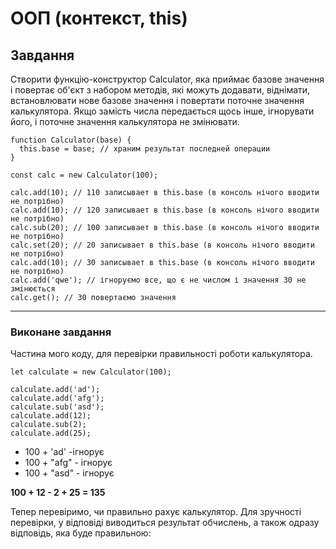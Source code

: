 # ООП (контекст, this)

<h2>Завдання</h2>

Створити функцію-конструктор Calculator, яка приймає базове значення і повертає об'єкт з набором методів, які можуть додавати, віднімати, встановлювати нове базове значення і повертати поточне значення калькулятора. Якщо замість числа передається щось інше, ігнорувати його, і поточне значення калькулятора не змінювати.

```
function Calculator(base) {
  this.base = base; // храним результат последней операции
}

const calc = new Calculator(100);

calc.add(10); // 110 записывает в this.base (в консоль нічого вводити не потрібно)
calc.add(10); // 120 записывает в this.base (в консоль нічого вводити не потрібно)
calc.sub(20); // 100 записывает в this.base (в консоль нічого вводити не потрібно)
calc.set(20); // 20 записывает в this.base (в консоль нічого вводити не потрібно)
calc.add(10); // 30 записывает в this.base (в консоль нічого вводити не потрібно)
calc.add('qwe'); // ігноруємо все, що є не числом і значення 30 не змінюється
calc.get(); // 30 повертаємо значення
```

____

<h3>Виконане завдання</h3>

Частина мого коду, для перевірки правильності роботи калькулятора.

```
let calculate = new Calculator(100);

calculate.add('ad');
calculate.add('afg');
calculate.sub('asd');
calculate.add(12);
calculate.sub(2);
calculate.add(25);
```

* 100 + 'ad' -ігнорує
* 100 + "afg" - ігнорує
* 100 + "asd" - ігнорує 

<strong>100 + 12 - 2 + 25 = 135</strong>

Тепер перевіримо, чи правильно рахує калькулятор. Для зручності перевірки, у відповіді виводиться результат обчислень, а також одразу відповідь, яка буде правильною: 

